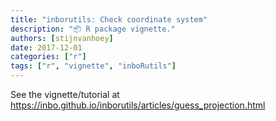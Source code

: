 ```yaml
---
title: "inborutils: Check coordinate system"
description: "📦 R package vignette."
authors: [stijnvanhoey]
date: 2017-12-01
categories: ["r"]
tags: ["r", "vignette", "inboRutils"]
---
```


See the vignette/tutorial at <https://inbo.github.io/inborutils/articles/guess_projection.html>
